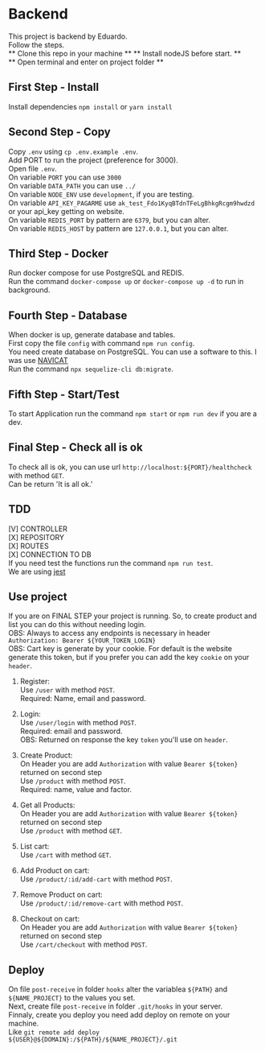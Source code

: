 # Backend
This project is backend by Eduardo.\
Follow the steps.\
** Clone this repo in your machine **
** Install nodeJS before start. **\
** Open terminal and enter on project folder **

## First Step - Install
Install dependencies `npm install` or `yarn install`

## Second Step - Copy
Copy `.env` using `cp .env.example .env`.\
Add PORT to run the project (preference for 3000).\
Open file `.env`.\
On variable `PORT` you can use `3000`\
On variable `DATA_PATH` you can use `../`\
On variable `NODE_ENV` use `development`, if you are testing.\
On variable `API_KEY_PAGARME` use `ak_test_Fdo1KyqBTdnTFeLgBhkgRcgm9hwdzd` or your api_key getting on website.\
On variable `REDIS_PORT` by pattern are `6379`, but you can alter.\
On variable `REDIS_HOST` by pattern are `127.0.0.1`, but you can alter.

## Third Step - Docker
Run docker compose for use PostgreSQL and REDIS.\
Run the command `docker-compose up` or `docker-compose up -d` to run in background.

## Fourth Step - Database
When docker is up, generate database and tables.\
First copy the file `config` with command `npm run config`.\
You need create database on PostgreSQL. You can use a software to this. I was use [NAVICAT](https://www.navicat.com/en/download/navicat-premium)\
Run the command `npx sequelize-cli db:migrate`.

## Fifth Step - Start/Test
To start Application run the command `npm start` or `npm run dev` if you are a dev.

## Final Step - Check all is ok
To check all is ok, you can use url `http://localhost:${PORT}/healthcheck` with method `GET`.\
Can be return 'It is all ok.'

## TDD
[V] CONTROLLER\
[X] REPOSITORY\
[X] ROUTES\
[X] CONNECTION TO DB\
If you need test the functions run the command `npm run test`.\
We are using [jest](https://jestjs.io)

## Use project
If you are on FINAL STEP your project is running. So, to create product and list you can do this without needing login.\
OBS: Always to access any endpoints is necessary in header `Authorization: Bearer ${YOUR_TOKEN_LOGIN}`\
OBS: Cart key is generate by your cookie. For default is the website generate this token, but if you prefer you can add the key `cookie` on your `header`.

1) Register:\
Use `/user` with method `POST`.\
Required: Name, email and password.

2) Login:\
Use `/user/login` with method `POST`.\
Required: email and password.\
OBS: Returned on response the key `token` you'll use on `header`.

3) Create Product:\
On Header you are add `Authorization` with value `Bearer ${token}` returned on second step\
Use `/product` with method `POST`.\
Required: name, value and factor.

4) Get all Products:\
On Header you are add `Authorization` with value `Bearer ${token}` returned on second step\
Use `/product` with method `GET`.

5) List cart:\
Use `/cart` with method `GET`.

6) Add Product on cart:\
Use `/product/:id/add-cart` with method `POST`.

7) Remove Product on cart:\
Use `/product/:id/remove-cart` with method `POST`.

7) Checkout on cart:\
On Header you are add `Authorization` with value `Bearer ${token}` returned on second step\
Use `/cart/checkout` with method `POST`.

## Deploy
On file `post-receive` in folder `hooks` alter the variablea `${PATH}` and `${NAME_PROJECT}` to the values you set.\
Next, create file `post-receive` in folder `.git/hooks` in your server.\
Finnaly, create you deploy you need add deploy on remote on your machine.\
Like `git remote add deploy ${USER}@${DOMAIN}:/${PATH}/${NAME_PROJECT}/.git`